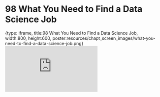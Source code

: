 # 98 What You Need to Find a Data Science Job
 
{type: iframe, title:98 What You Need to Find a Data Science Job, width:800, height:600, poster:resources/chapt_screen_images/what-you-need-to-find-a-data-science-job.png}
![](https://datatrail-jhu.github.io/DataTrail/no_toc/what-you-need-to-find-a-data-science-job.html)
 

 
